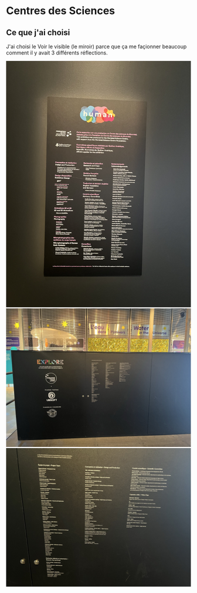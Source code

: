 # Centres des Sciences
## Ce que j'ai choisi 

J'ai choisi le Voir le visible (le miroir) parce que ça me façionner beaucoup comment il y avait 3 différents réflections.

![photo](Panneau-credit-cds01.png.png)
![photo](Panneau-credit-cds02.png.png)
![photo](Panneau-credit-cds03.png.png)

